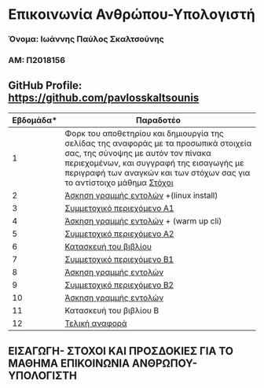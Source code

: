 # Επικοινωνία Ανθρώπου-Υπολογιστή

### Όνομα: Ιωάννης Παύλος Σκαλτσούνης
### ΑΜ: Π2018156
## GitHub Profile: https://github.com/pavlosskaltsounis
| Εβδομάδα* | Παραδοτέο |
| --- | --- |
| 1 | Φορκ του αποθετηρίου και δημιουργία της σελίδας της αναφοράς με τα προσωπικά στοιχεία σας, της σύνοψης με αυτόν τον πίνακα περιεχομένων, και συγγραφή της εισαγωγής με περιγραφή των αναγκών και των στόχων σας για το αντίστοιχο μάθημα [Στόχοι](#στόχοι) |
| 2 | [Άσκηση γραμμής εντολών](#παραδοτέο-2ο-1η-άσκηση-προγραμματισμού) +(linux install) | 
| 3 | [Συμμετοχικό περιεχόμενο A1](#παραδοτέο-3ο-1η-άσκηση-γραμμής-εντολών)|
| 4 | [Άσκηση γραμμής εντολών](#παραδοτέο-4ο-2η-άσκηση-προγραμματισμού) + (warm up cli)
| 5 | [Συμμετοχικό περιεχόμενο A2](#παραδοτέο-5ο-2η-άσκηση-γραμμής-εντολών)|
| 6 | [Κατασκευή του βιβλίου ](#παραδοτέο-6ο-συμμετοχικό-περιεχόμενο) |
| 7 | [Συμμετοχικό περιεχόμενο B1](#παραδοτέο-7ο-3η-άσκηση-γραμμής-εντολών) |
| 8 | [Άσκηση γραμμής εντολών](#παραδοτέο-8ο-3η-άσκηση-προγραμματισμού) |
| 9 | [Συμμετοχικό περιεχόμενο B2](#παραδοτέο-9ο-4η-άσκηση-γραμμής-εντολών)  |
| 10 | [Άσκηση γραμμής εντολών](#παραδοτέο-10ο-συμμετοχικό-περιεχόμενο) |
| 11 | Κατασκευή του βιβλίου Β |
| 12 | [Τελική αναφορά](#τελική-αναφορά) |

## ΕΙΣΑΓΩΓΗ- ΣΤΟΧΟΙ ΚΑΙ ΠΡΟΣΔΟΚΙΕΣ ΓΙΑ ΤΟ ΜΑΘΗΜΑ ΕΠΙΚΟΙΝΩΝΙΑ ΑΝΘΡΩΠΟΥ-ΥΠΟΛΟΓΙΣΤΗ

